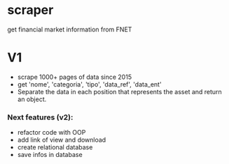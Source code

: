 # scraper
get financial market information from FNET

# V1
- scrape 1000+ pages of data since 2015
- get 'nome', 'categoria', 'tipo', 'data_ref', 'data_ent'
- Separate the data in each position that represents the asset and return an object.

### Next features (v2):
- refactor code with OOP
- add link of view and download
- create relational database
- save infos in database
